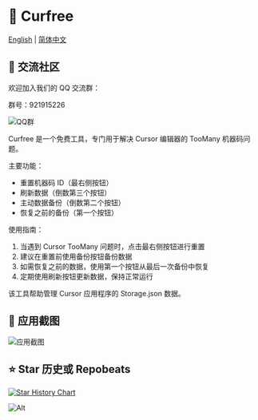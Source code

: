 # 🚀 Curfree

[English](README.md) | [简体中文](README_zh.md)

## 💬 交流社区

欢迎加入我们的 QQ 交流群：

群号：921915226

![QQ群](https://github.com/user-attachments/assets/a8518788-7640-460d-aa36-abf772c83055)

Curfree 是一个免费工具，专门用于解决 Cursor 编辑器的 TooMany 机器码问题。

主要功能：

- 重置机器码 ID（最右侧按钮）
- 刷新数据（倒数第三个按钮）
- 主动数据备份（倒数第二个按钮）
- 恢复之前的备份（第一个按钮）

使用指南：

1. 当遇到 Cursor TooMany 问题时，点击最右侧按钮进行重置
2. 建议在重置前使用备份按钮备份数据
3. 如需恢复之前的数据，使用第一个按钮从最后一次备份中恢复
4. 定期使用刷新按钮更新数据，保持正常运行

该工具帮助管理 Cursor 应用程序的 Storage.json 数据。

## 📸 应用截图

![应用截图](https://github.com/user-attachments/assets/e810d32f-616d-472a-88d0-c2d1e6b734f1)

## ⭐ Star 历史或 Repobeats

[![Star History Chart](https://api.star-history.com/svg?repos=yaoyaochil/curfree&type=Date)](https://star-history.com/#yaoyaochil/curfree&Date)

![Alt](https://repobeats.axiom.co/api/embed/18b4c01078c1e50ebd4ddac4247523cd91226dde.svg "Repobeats analytics image")
